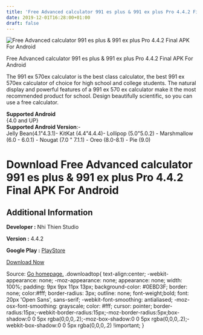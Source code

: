 ```yaml
---
title: 'Free Advanced calculator 991 es plus & 991 ex plus Pro 4.4.2 Final APK For Android'
date: 2019-12-01T16:28:00+01:00
draft: false
---
```


![Free Advanced calculator 991 es plus & 991 ex plus Pro 4.4.2 Final APK For Android](https://i0.wp.com/apkhome.net/wp-content/uploads/2019/12/Free-Advanced-calculator-991-es-plus-991-ex-plus-Pro-4.4.2-Final.png "Free Advanced calculator 991 es plus & 991 ex plus Pro 4.4.2 Final APK For Android")

  

Free Advanced calculator 991 es plus & 991 ex plus Pro 4.4.2 Final APK For Android

The 991 ex 570ex calculator is the best class calculator, the best 991 ex 570ex calculator of choice for high school and college students. The natural display and powerful features of a 991 ex 570 ex calculator make it the most recommended product for school. Design beautifully scientific, so you can use a free calculator.

**Supported Android**  
{4.0 and UP}  
**Supported Android Version**:-  
Jelly Bean(4.1"4.3.1)- KitKat (4.4"4.4.4)- Lollipop (5.0"5.0.2) - Marshmallow (6.0 - 6.0.1) - Nougat (7.0 " 7.1.1) - Oreo (8.0-8.1) - Pie (9.0)

Download Free Advanced calculator 991 es plus & 991 ex plus Pro 4.4.2 Final APK For Android
===========================================================================================

Additional Information
----------------------

**Developer :** Nhi Thien Studio

**Version :** 4.4.2

**Google Play :** [PlayStore](https://play.google.com/store/apps/details?id=com.nstudio.calc.casio.business&hl=en)

  

[Download Now](https://store4app.co/post/free-advanced-calculator-991-es-plus-amp-991-ex-plus-pro-4-4-2-final-apk-for-android_1575214019)

  
Source: [Go homepage.](https://store4app.co/post/free-advanced-calculator-991-es-plus-amp-991-ex-plus-pro-4-4-2-final-apk-for-android_1575214019) .downloadtop{ text-align:center; -webkit-appearance: none; -moz-appearance: none; appearance: none; width: 100%; padding: 9px 9px 11px 13px; background-color: #0EBD3F; border: none; color:#fff; border-radius: 3px; outline: none; font-weight;bold; font: 20px 'Open Sans', sans-serif; -webkit-font-smoothing: antialiased; -moz-osx-font-smoothing: grayscale; color: #fff; cursor: pointer; border-radius:15px;-webkit-border-radius:15px;-moz-border-radius:5px;box-shadow:0 0 5px rgba(0,0,0,.2);-moz-box-shadow:0 0 5px rgba(0,0,0,.2);-webkit-box-shadow:0 0 5px rgba(0,0,0,.2) !important; }